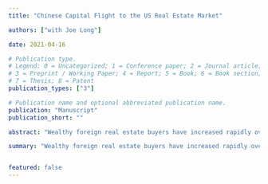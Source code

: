 ```yaml
---
title: "Chinese Capital Flight to the US Real Estate Market"

authors: ["with Joe Long"]

date: 2021-04-16

# Publication type.
# Legend: 0 = Uncategorized; 1 = Conference paper; 2 = Journal article;
# 3 = Preprint / Working Paper; 4 = Report; 5 = Book; 6 = Book section;
# 7 = Thesis; 8 = Patent
publication_types: ["3"]

# Publication name and optional abbreviated publication name.
publication: "Manuscript"
publication_short: ""

abstract: "Wealthy foreign real estate buyers have increased rapidly over the past few decades. Of particular note are those from China; in 2016 alone, Chinese buyers were the source of over 100 billion USD of outflows to foreign real estate markets. This paper investigates the effect that these wealthy Chinese buyers have on local US housing markets. Using a novel instrument, the paper demonstrates that an increase in the share of wealthy Chinese buyers in a locality causes an increase in house price growth. As a result of this increased growth, local governments benefit from increased property tax revenues, but do not see a drop in sales tax revenues, suggesting that the vacancy rate for wealthy Chinese is not actually different from counterfactual buyers, while a drop in rental prices suggests that wealthy Chinese are more likely to rent out their houses and less likely to move into them."

summary: "Wealthy foreign real estate buyers have increased rapidly over the past few decades. Of particular note are those from China; in 2016 alone, Chinese buyers were the source of over 100 billion USD of outflows to foreign real estate markets. This paper investigates the effect that these wealthy Chinese buyers have on local US housing markets. Using a novel instrument, the paper demonstrates that an increase in the share of wealthy Chinese buyers in a locality causes an increase in house price growth. As a result of this increased growth, local governments benefit from increased property tax revenues, but do not see a drop in sales tax revenues, suggesting that the vacancy rate for wealthy Chinese is not actually different from counterfactual buyers, while a drop in rental prices suggests that wealthy Chinese are more likely to rent out their houses and less likely to move into them."


featured: false
---
```

